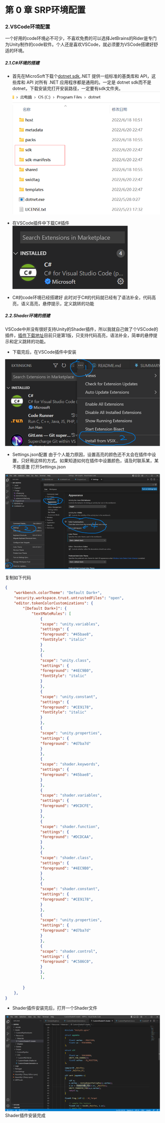 # 第 0 章   SRP环境配置

### 2.VSCode环境配置

一个好用的code环境必不可少，不喜欢免费的可以选择JetBrains的Rider是专门为Unity制作的code软件。个人还是喜欢VSCode，就必须要为VSCode搭建好舒适的环境。

##### 2.1.C#环境的搭建

- 首先在MicroSoft下载个[dotnet sdk](https://dotnet.microsoft.com/zh-cn/download),.NET 提供一组标准的基类库和 API，这些库和 API 对所有 .NET 应用程序都是通用的。一定是 dotnet sdk而不是dotnet，下载安装完打开安装路径，一定要有sdk文件夹。
![如图所示](Image/dotnetSDK.png)

- 在VSCode插件中下载C#插件
![如图所示](Image/cShape.png)

- C#的code环境已经搭建好
此时对于C#的代码就已经有了语法补全，代码高亮，语义高亮，悬停提示，定义跳转的功能

##### 2.2.Shader环境的搭建

VSCode中并没有很好支持Unity的Shader插件，所以我就自己做了个VSCode的插件，[插件下载地址]()目前只是第1版，只支持代码高亮，语法补全，简单的悬停提示和定义跳转的功能。

- 下载完后，在VSCode插件中安装

![如图所示](Image/extensionInStall.png)

- Settings.json配置
由于个人能力原因，设置高亮的颜色还不太会在插件中设置，只好用这样的方式。如果知道如何在插件中设置颜色，请及时联系某，某不胜感激
打开Settings.json

![如图所示](Image/settingJson.png)

 复制如下代码
```json
{
    "workbench.colorTheme": "Default Dark+",
    "security.workspace.trust.untrustedFiles": "open",
    "editor.tokenColorCustomizations": {
        "[Default Dark+]": {
            "textMateRules": [
                {
                "scope": "unity.variables",
                "settings": {
                "foreground": "#45bae8",
                "fontStyle": "italic"
                }
                },
                {
                "scope": "unity.class",
                "settings": {
                "foreground": "#4EC9B0",
                "fontStyle": "italic"
                }
                },
                {
                "scope": "unity.constant",
                "settings": {
                "foreground": "#CE9178",
                "fontStyle": "italic"
                }
                },
                {
                "scope": "unity.properties",
                "settings": {
                "foreground": "#d7ba7d"
                }
                },
                {
                "scope": "shader.keywords",
                "settings": {
                "foreground": "#45bae8",
                }
                },
                {
                "scope": "shader.variables",
                "settings": {
                "foreground": "#9CDCFE",
                }
                },
                {
                "scope": "shader.function",
                "settings": {
                "foreground": "#DCDCAA",
                }
                },
                {
                "scope": "shader.class",
                "settings": {
                "foreground": "#4EC9B0",
                }
                },
                {
                "scope": "shader.constant",
                "settings": {
                "foreground": "#CE9178",
                }
                },
                {
                "scope": "unity.properties",
                "settings": {
                "foreground": "#d7ba7d"
                }
                },
                {
                "scope": "shader.control",
                "settings": {
                "foreground": "#C586C0",
                }
                },
                ],
               
        }
    },
}
```
- Shader插件安装完后，打开一个Shader文件

![如图所示](Image/shader.png)
 Shader插件安装完成
